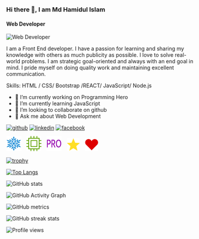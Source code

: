 ### Hi there 👋, I am Md Hamidul Islam
#### Web Developer
![Web Developer](https://camo.githubusercontent.com/63d7d42c36c970acc80e9a44e97d7ec53bab0d0dfd14d94c3f6cf0ff234c4961/68747470733a2f2f72696368657374736f66742e636f6d2f626c6f672f77702d636f6e74656e742f75706c6f6164732f323031392f30342f7765622d646576656c6f706d656e742d62616e6e65722e6a7067)

I am a Front End developer. I have a passion for learning and sharing my knowledge with others as much publicity as possible. I love to solve real-world problems. I am strategic goal-oriented and always with an end goal in mind. I pride myself on doing quality work and maintaining excellent communication.  

Skills: HTML / CSS/ Bootstrap /REACT/ JavaScript/ Node.js

- 🔭 I’m currently working on Programming Hero 
- 🌱 I’m currently learning JavaScript 
- 👯 I’m looking to collaborate on github 
- 💬 Ask me about Web Development 


[<img src='https://cdn.jsdelivr.net/npm/simple-icons@3.0.1/icons/github.svg' alt='github' height='40'>](https://github.com/https://github.com/Hamidul-1)  [<img src='https://cdn.jsdelivr.net/npm/simple-icons@3.0.1/icons/linkedin.svg' alt='linkedin' height='40'>](https://www.linkedin.com/in/https://www.linkedin.com/in/md-hamidul-islam-99b38b227//)  [<img src='https://cdn.jsdelivr.net/npm/simple-icons@3.0.1/icons/facebook.svg' alt='facebook' height='40'>](https://www.facebook.com/https://www.facebook.com/profile.php?id=100054727941258)  

<a href='https://archiveprogram.github.com/'><img src='https://raw.githubusercontent.com/acervenky/animated-github-badges/master/assets/acbadge.gif' width='40' height='40'></a> <a href='https://docs.github.com/en/developers'><img src='https://raw.githubusercontent.com/acervenky/animated-github-badges/master/assets/devbadge.gif' width='40' height='40'></a> <a href='https://github.com/pricing'><img src='https://raw.githubusercontent.com/acervenky/animated-github-badges/master/assets/pro.gif' width='40' height='40'></a> <a href='https://stars.github.com/'><img src='https://raw.githubusercontent.com/acervenky/animated-github-badges/master/assets/starbadge.gif' width='35' height='35'></a> <a href='https://docs.github.com/en/github/supporting-the-open-source-community-with-github-sponsors'><img src='https://raw.githubusercontent.com/acervenky/animated-github-badges/master/assets/sponsorbadge.gif' width='35' height='35'></a> 

[![trophy](https://github-profile-trophy.vercel.app/?username=https://github.com/Hamidul-1)](https://github.com/ryo-ma/github-profile-trophy)

[![Top Langs](https://github-readme-stats.vercel.app/api/top-langs/?username=https://github.com/Hamidul-1)](https://github.com/anuraghazra/github-readme-stats)

![GitHub stats](https://github-readme-stats.vercel.app/api?username=https://github.com/Hamidul-1&show_icons=true&count_private=true)  

![GitHub Activity Graph](https://activity-graph.herokuapp.com/graph?username=https://github.com/Hamidul-1)  

![GitHub metrics](https://metrics.lecoq.io/https://github.com/Hamidul-1)  

![GitHub streak stats](https://github-readme-streak-stats.herokuapp.com/?user=https://github.com/Hamidul-1)  

![Profile views](https://gpvc.arturio.dev/https://github.com/Hamidul-1)  


